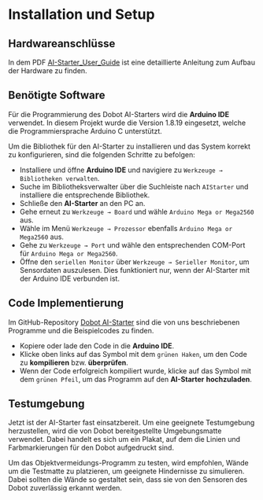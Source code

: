 # Installation und Setup

## Hardwareanschlüsse

In dem PDF [AI-Starter_User_Guide](https://github.com/michi-bot/Dobot-Ai-Starter/raw/main/Installation_and_Setup/AI-Starter_User_Guide.pdf) ist eine detaillierte Anleitung zum Aufbau der Hardware zu finden.

## Benötigte Software

Für die Programmierung des Dobot AI-Starters wird die **Arduino IDE** verwendet. In diesem Projekt wurde die Version 1.8.19 eingesetzt, welche die Programmiersprache Arduino C unterstützt.

Um die Bibliothek für den AI-Starter zu installieren und das System korrekt zu konfigurieren, sind die folgenden Schritte zu befolgen:

- Installiere und öffne **Arduino IDE** und navigiere zu `Werkzeuge → Bibliotheken verwalten`.
- Suche im Bibliotheksverwalter über die Suchleiste nach `AIStarter` und installiere die entsprechende Bibliothek.
- Schließe den **AI-Starter** an den PC an.
- Gehe erneut zu `Werkzeuge → Board` und wähle `Arduino Mega or Mega2560` aus.
- Wähle im Menü `Werkzeuge → Prozessor` ebenfalls `Arduino Mega or Mega2560` aus.
- Gehe zu `Werkzeuge → Port` und wähle den entsprechenden COM-Port für `Arduino Mega or Mega2560`.
- Öffne den `seriellen Monitor` über `Werkzeuge → Serieller Monitor`, um Sensordaten auszulesen. Dies funktioniert nur, wenn der AI-Starter mit der Arduino IDE verbunden ist.

## Code Implementierung

Im GitHub-Repository [Dobot AI-Starter](https://github.com/michi-bot/Dobot-Ai-Starter/tree/main) sind die von uns beschriebenen Programme und die Beispielcodes zu finden.

- Kopiere oder lade den Code in die **Arduino IDE**.
- Klicke oben links auf das Symbol mit dem `grünen Haken`, um den Code zu **kompilieren** bzw. **überprüfen**.
- Wenn der Code erfolgreich kompiliert wurde, klicke auf das Symbol mit dem `grünen Pfeil`, um das Programm auf den **AI-Starter** **hochzuladen**.


## Testumgebung

Jetzt ist der AI-Starter fast einsatzbereit. Um eine geeignete Testumgebung herzustellen, wird die von Dobot bereitgestellte Umgebungsmatte verwendet. Dabei handelt es sich um ein Plakat, auf dem die Linien und Farbmarkierungen für den Dobot aufgedruckt sind.

Um das Objektvermeidungs-Programm zu testen, wird empfohlen, Wände um die Testmatte zu platzieren, um geeignete Hindernisse zu simulieren. Dabei sollten die Wände so gestaltet sein, dass sie von den Sensoren des Dobot zuverlässig erkannt werden.
